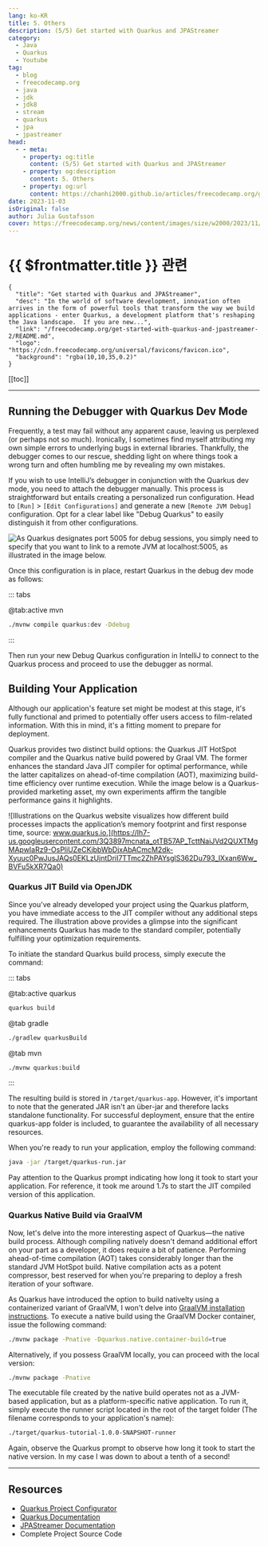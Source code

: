 ```yaml
---
lang: ko-KR
title: 5. Others
description: (5/5) Get started with Quarkus and JPAStreamer
category: 
  - Java
  - Quarkus
  - Youtube
tag: 
  - blog
  - freecodecamp.org
  - java
  - jdk
  - jdk8
  - stream
  - quarkus
  - jpa
  - jpastreamer
head:
  - - meta:
    - property: og:title
      content: (5/5) Get started with Quarkus and JPAStreamer
    - property: og:description
      content: 5. Others
    - property: og:url
      content: https://chanhi2000.github.io/articles/freecodecamp.org/get-started-with-quarkus-and-jpastreamer-2/others.html
date: 2023-11-03
isOriginal: false
author: Julia Gustafsson
cover: https://freecodecamp.org/news/content/images/size/w2000/2023/11/jpastreamer_featureimage_update.png
---
```


# {{ $frontmatter.title }} 관련

```component VPCard
{
  "title": "Get started with Quarkus and JPAStreamer",
  "desc": "In the world of software development, innovation often arrives in the form of powerful tools that transform the way we build applications - enter Quarkus, a development platform that's reshaping the Java landscape.  If you are new...",
  "link": "/freecodecamp.org/get-started-with-quarkus-and-jpastreamer-2/README.md",
  "logo": "https://cdn.freecodecamp.org/universal/favicons/favicon.ico",
  "background": "rgba(10,10,35,0.2)"
}
```

[[toc]]

---

<SiteInfo
  name="Get started with Quarkus and JPAStreamer"
  desc="In the world of software development, innovation often arrives in the form of powerful tools that transform the way we build applications - enter Quarkus, a development platform that's reshaping the Java landscape.  If you are new..."
  url="https://freecodecamp.org/news/get-started-with-quarkus-and-jpastreamer-2/"
  logo="https://cdn.freecodecamp.org/universal/favicons/favicon.ico"
  preview="https://freecodecamp.org/news/content/images/size/w2000/2023/11/jpastreamer_featureimage_update.png"/>

<VidStack src="youtube/KZnQ5R8Kd4I" />

## Running the Debugger with Quarkus Dev Mode

Frequently, a test may fail without any apparent cause, leaving us perplexed (or perhaps not so much). Ironically, I sometimes find myself attributing my own simple errors to underlying bugs in external libraries. Thankfully, the debugger comes to our rescue, shedding light on where things took a wrong turn and often humbling me by revealing my own mistakes.

If you wish to use IntelliJ’s debugger in conjunction with the Quarkus dev mode, you need to attach the debugger manually. This process is straightforward but entails creating a personalized run configuration. Head to <FontIcon icon="iconfont icon-select"/>`[Run]` > `[Edit Configurations]` and generate a new <FontIcon icon="iconfont icon-select"/>`[Remote JVM Debug]` configuration. Opt for a clear label like "Debug Quarkus" to easily distinguish it from other configurations.

![As Quarkus designates port 5005 for debug sessions, you simply need to specify that you want to link to a remote JVM at localhost:5005, as illustrated in the image below.](https://lh7-us.googleusercontent.com/mU5yuxU9P-ZhumCGo2fRWK__nbZA4X9JJ_2hoQSTzcFCsgVMcm_O01yyj4RODjnz_GkOZ2Lj4NwclnKyij3CilIxPthGMuMOxc1EJqB8SanULs-Aq6N011tAKqjXh6yV0Ij53h4_oUlHIdY9nsm5Btk)

Once this configuration is in place, restart Quarkus in the debug dev mode as follows:

::: tabs

@tab:active mvn

```sh
./mvnw compile quarkus:dev -Ddebug
```

:::


Then run your new Debug Quarkus configuration in IntelliJ to connect to the Quarkus process and proceed to use the debugger as normal.

## Building Your Application

Although our application's feature set might be modest at this stage, it's fully functional and primed to potentially offer users access to film-related information. With this in mind, it's a fitting moment to prepare for deployment.

Quarkus provides two distinct build options: the Quarkus JIT HotSpot compiler and the Quarkus native build powered by Graal VM. The former enhances the standard Java JIT compiler for optimal performance, while the latter capitalizes on ahead-of-time compilation (AOT), maximizing build-time efficiency over runtime execution. While the image below is a Quarkus-provided marketing asset, my own experiments affirm the tangible performance gains it highlights.

![Illustrations on the Quarkus website visualizes how different build processes impacts the application’s memory footprint and first response time, source: www.quarkus.io.](https://lh7-us.googleusercontent.com/3Q3897mcnata_otTB57AP_TcttNaiJVd2QUXTMgMApwIaRz9-OsPliUZeCKjbbWbDjxAbACmcM2dk-Xyuuc0PwJusJAQs0EKLzUjntDriI7TTmc2ZhPAYsglS362Du793_lXxan6Ww_BVFu5kXR7Qa0)


### Quarkus JIT Build via OpenJDK

Since you've already developed your project using the Quarkus platform, you have immediate access to the JIT compiler without any additional steps required. The illustration above provides a glimpse into the significant enhancements Quarkus has made to the standard compiler, potentially fulfilling your optimization requirements.

To initiate the standard Quarkus build process, simply execute the command:

::: tabs 

@tab:active quarkus

```sh
quarkus build
```

@tab gradle

```sh
./gradlew quarkusBuild
```

@tab mvn

```sh
./mvnw quarkus:build
```

:::

The resulting build is stored in <FontIcon icon="fas fa-folder-open"/>`/target/quarkus-app`.  However, it's important to note that the generated JAR isn't an über-jar and therefore lacks standalone functionality. For successful deployment, ensure that the entire quarkus-app folder is included, to guarantee the availability of all necessary resources.

When you're ready to run your application, employ the following command:

```sh
java -jar /target/quarkus-run.jar
```

Pay attention to the Quarkus prompt indicating how long it took to start your application. For reference, it took me around 1.7s to start the JIT compiled version of this application.

### Quarkus Native Build via GraalVM

Now, let's delve into the more interesting aspect of Quarkus—the native build process. Although compiling natively doesn't demand additional effort on your part as a developer, it does require a bit of patience. Performing ahead-of-time compilation (AOT) takes considerably longer than the standard JVM HotSpot build. Native compilation acts as a potent compressor, best reserved for when you're preparing to deploy a fresh iteration of your software.

As Quarkus have introduced the option to build nativelty using a containerized variant of GraalVM, I won't delve into [<FontIcon icon="fas fa-globe"/>GraalVM installation instructions](https://quarkus.io/guides/building-native-image#configuring-graalvm). To execute a native build using the GraalVM Docker container, issue the following command:

```sh
./mvnw package -Pnative -Dquarkus.native.container-build=true
```

Alternatively, if you possess GraalVM locally, you can proceed with the local version:

```sh
./mvnw package -Pnative
```

The executable file created by the native build operates not as a JVM-based application, but as a platform-specific native application. To run it, simply execute the runner script located in the root of the target folder (The filename corresponds to your application's name):

```sh
./target/quarkus-tutorial-1.0.0-SNAPSHOT-runner
```

Again, observe the Quarkus prompt to observe how long it took to start the native version. In my case I was down to about a tenth of a second!

---

## Resources

- [Quarkus Project Configurator](https://code.quarkus.io/)
- [Quarkus Documentation](https://quarkus.io/guides/)
- [JPAStreamer Documentation](https://speedment.github.io/jpa-streamer/jpa-streamer/latest/introduction/introduction.html)
- Complete Project Source Code


